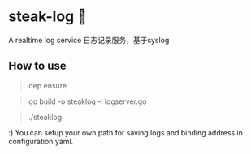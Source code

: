 # steak-log :dash:
A realtime log service
日志记录服务，基于syslog

## How to use
> dep ensure

> go build -o steaklog -i logserver.go

> ./steaklog

:)
You can setup your own path for saving logs and binding address in configuration.yaml.